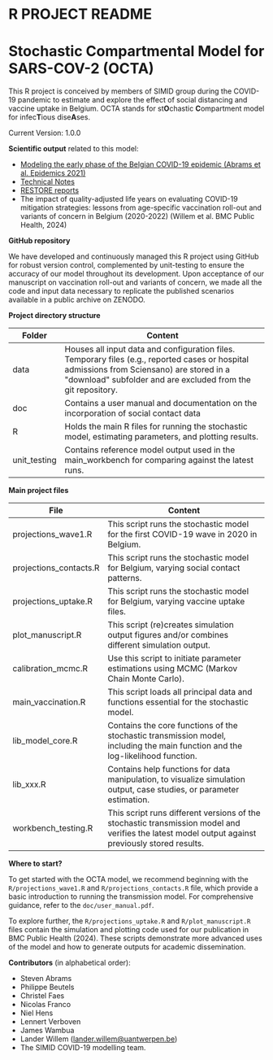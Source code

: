 # R PROJECT README
# Stochastic Compartmental Model for SARS-COV-2 (OCTA)

This R project is conceived by members of SIMID group during the COVID-19 pandemic to estimate and explore the effect of social distancing and vaccine uptake in Belgium. OCTA stands for st**O**chastic **C**ompartment model for infec**T**ious dise**A**ses.

Current Version: 1.0.0

**Scientific output** related to this model:

* [Modeling the early phase of the Belgian COVID-19 epidemic (Abrams et al. Epidemics 2021)](https://doi.org/10.1016/j.epidem.2021.100449)
* [Technical Notes](https://www.simid.be/news/technical-note-covid19/)
* [RESTORE reports](https://covid-en-wetenschap.github.io/restore)
* The impact of quality-adjusted life years on evaluating COVID-19 mitigation strategies: lessons from age-specific vaccination roll-out and variants of concern in Belgium (2020-2022) (Willem et al. BMC Public Health, 2024)

**GitHub repository**

We have developed and continuously managed this R project using GitHub for robust version control, complemented by unit-testing to ensure the accuracy of our model throughout its development. Upon acceptance of our manuscript on vaccination roll-out and variants of concern, we made all the code and input data necessary to replicate the published scenarios available in a public archive on ZENODO.

**Project directory structure**


| Folder          | Content                                                                                     |
|-----------------|---------------------------------------------------------------------------------------------|
| data            | Houses all input data and configuration files. Temporary files (e.g., reported cases or hospital admissions from Sciensano) are stored in a "download" subfolder and are excluded from the git repository. |
| doc             | Contains a user manual and documentation on the incorporation of social contact data                       |
| R               | Holds the main R files for running the stochastic model, estimating parameters, and plotting results. |
| unit_testing    | Contains reference model output used in the main_workbench for comparing against the latest runs. |


**Main project files**

| File                                       | Content                                                                                     |
|--------------------------------------------|---------------------------------------------------------------------------------------------|
| projections_wave1.R                      | This script runs the stochastic model for the first COVID-19 wave in 2020 in Belgium. |
| projections_contacts.R                   | This script runs the stochastic model for Belgium, varying social contact patterns. |
| projections_uptake.R                     | This script runs the stochastic model for Belgium, varying vaccine uptake files. |
| plot_manuscript.R                        | This script (re)creates simulation output figures and/or combines different simulation output.   |
| calibration_mcmc.R                       | Use this script to initiate parameter estimations using MCMC (Markov Chain Monte Carlo).    |
| main_vaccination.R                       | This script loads all principal data and functions essential for the stochastic model.    |
| lib_model_core.R                         | Contains the core functions of the stochastic transmission model, including the main function and the log-likelihood function. |
| lib_xxx.R                                | Contains help functions for data manipulation, to visualize simulation output, case studies, or parameter estimation. |
| workbench_testing.R                      | This script runs different versions of the stochastic transmission model and verifies the latest model output against previously stored results. |


**Where to start?**

To get started with the OCTA model, we recommend beginning with the `R/projections_wave1.R` and `R/projections_contacts.R` file, which provide a basic introduction to running the transmission model. For comprehensive guidance, refer to the `doc/user_manual.pdf`.

To explore further, the `R/projections_uptake.R` and `R/plot_manuscript.R` files contain the simulation and plotting code used for our publication in BMC Public Health (2024). These scripts demonstrate more advanced uses of the model and how to generate outputs for academic dissemination.


**Contributors** (in alphabetical order):

* Steven Abrams 
* Philippe Beutels
* Christel Faes
* Nicolas Franco
* Niel Hens
* Lennert Verboven
* James Wambua
* Lander Willem (lander.willem@uantwerpen.be)
* The SIMID COVID-19 modelling team.
